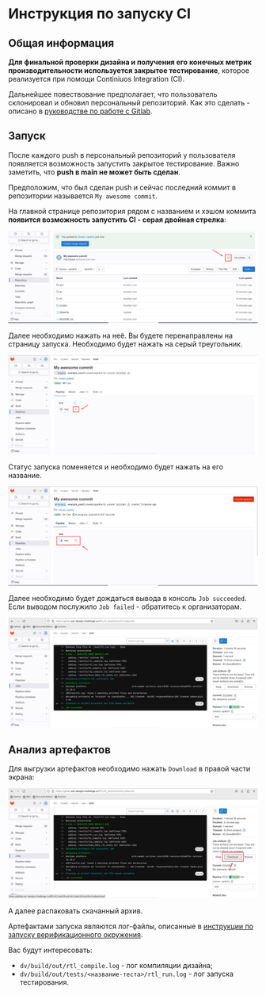 # Инструкция по запуску CI

## Общая информация

**Для финальной проверки дизайна и получения его конечных метрик производительности используется закрытое тестирование**, которое реализуется при помощи Continiuos Integration (CI).

Дальнейшее повествование предполагает, что пользователь склонировал и обновил персональный репозиторий. Как это сделать - описано в [руководстве по работе с Gitlab](git_manual.md).

## Запуск

После каждого push в персональный репозиторий у пользователя появляется возможность запустить закрытое тестирование. Важно заметить, что **push в main не может быть сделан**. 

Предположим, что был сделан push и сейчас последний коммит в репозитории называется `My awesome commit`.

На главной странице репозитория рядом с названием и хэшом коммита **появится возможность запустить CI - серая двойная стрелка**:

![CI Avail](img/ci_avail.png)

Далее необходимо нажать на неё. Вы будете перенаправлены на страницу запуска. Необходимо будет нажать на серый треугольник.

![CI Run](img/ci_run.png)

Статус запуска поменяется и необходимо будет нажать на его название.

![CI Runming](img/ci_running.png)

Далее необходимо будет дождаться вывода в консоль `Job succeeded`. Если выводом послужило `Job failed` - обратитесь к организаторам.

![CI Done](img/ci_done.png)

## Анализ артефактов

Для выгрузки артефактов необходимо нажать `Download` в правой части экрана:

![Ci Download](img/ci_download.png)

А далее распаковать скачанный архив.

Артефактами запуска являются лог-файлы, описанные в [инструкции по запуску верификационного окружения](./dv.md).

Вас будут интересовать:

- `dv/build/out/rtl_compile.log` - лог компиляции дизайна;
- `dv/build/out/tests/<название-теста>/rtl_run.log` - лог запуска тестирования.
